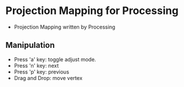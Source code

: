 # Projection Mapping for Processing

* Projection Mapping written by Processing


## Manipulation

* Press 'a' key: toggle adjust mode.
 * Press 'n' key: next
 * Press 'p' key: previous
 * Drag and Drop: move vertex
